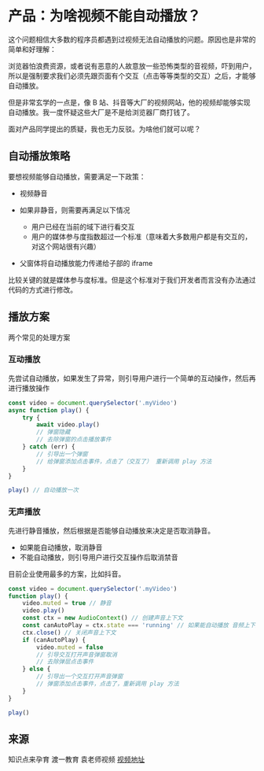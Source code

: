 # 产品：为啥视频不能自动播放？

这个问题相信大多数的程序员都遇到过视频无法自动播放的问题。原因也是非常的简单和好理解：

浏览器怕浪费资源，或者说有恶意的人故意放一些恐怖类型的音视频，吓到用户，所以是强制要求我们必须先跟页面有个交互（点击等等类型的交互）之后，才能够自动播放。

但是非常玄学的一点是，像 B 站、抖音等大厂的视频网站，他的视频却能够实现自动播放。我一度怀疑这些大厂是不是给浏览器厂商打钱了。

面对产品同学提出的质疑，我也无力反驳。为啥他们就可以呢？

## 自动播放策略

要想视频能够自动播放，需要满足一下政策：

- 视频静音

- 如果非静音，则需要再满足以下情况

  - 用户已经在当前的域下进行看交互
  - 用户的媒体参与度指数超过一个标准（意味着大多数用户都是有交互的，对这个网站很有兴趣）

- 父窗体将自动播放能力传递给子部的 iframe

比较关键的就是媒体参与度标准。但是这个标准对于我们开发者而言没有办法通过代码的方式进行修改。

## 播放方案

两个常见的处理方案

### 互动播放

先尝试自动播放，如果发生了异常，则引导用户进行一个简单的互动操作，然后再进行播放操作

```ts
const video = document.querySelector('.myVideo')
async function play() {
	try {
		await video.play()
		// 弹窗隐藏
		// 去除弹窗的点击播放事件
	} catch (err) {
		// 引导出一个弹窗
		// 给弹窗添加点击事件，点击了（交互了） 重新调用 play 方法
	}
}

play() // 自动播放一次
```

### 无声播放

先进行静音播放，然后根据是否能够自动播放来决定是否取消静音。

- 如果能自动播放，取消静音
- 不能自动播放，则引导用户进行交互操作后取消禁音

目前企业使用最多的方案，比如抖音。

```ts
const video = document.querySelector('.myVideo')
function play() {
	video.muted = true // 静音
	video.play()
	const ctx = new AudioContext() // 创建声音上下文
	const canAutoPlay = ctx.state === 'running' // 如果能自动播放 音频上下文的 state 就是 running 说明有音轨在运行
	ctx.close() // 关闭声音上下文
	if (canAutoPlay) {
		video.muted = false
		// 引导交互打开声音弹窗取消
		// 去除弹层点击事件
	} else {
		// 引导出一个交互打开声音弹窗
		// 弹窗添加点击事件，点击了，重新调用 play 方法
	}
}

play()
```

## 来源

知识点来孕育 渡一教育 袁老师视频 [视频地址](https://www.douyin.com/user/self?modal_id=7233693540797271353&showTab=like)
